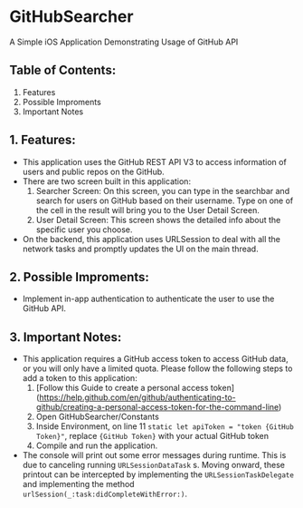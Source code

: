 # GitHubSearcher
A Simple iOS Application Demonstrating Usage of GitHub API

## Table of Contents:
1. Features
2. Possible Improments
3. Important Notes

## 1. Features:
* This application uses the GitHub REST API V3 to access information of users and public repos on the GitHub.
* There are two screen built in this application:
   1. Searcher Screen: On this screen, you can type in the searchbar and search for users on GitHub based on their username. Type on one of the cell in the result will bring you to the User Detail Screen.
   2. User Detail Screen: This screen shows the detailed info about the specific user you choose.
* On the backend, this application uses URLSession to deal with all the network tasks and promptly updates the UI on the main thread.

## 2. Possible Improments:
* Implement in-app authentication to authenticate the user to use the GitHub API.

## 3. Important Notes:
* This application requires a GitHub access token to access GitHub data, or you will only have a limited quota. Please follow the following steps to add a token to this application:
  1. [Follow this Guide to create a personal access token] (https://help.github.com/en/github/authenticating-to-github/creating-a-personal-access-token-for-the-command-line)
  2. Open GitHubSearcher/Constants
  3. Inside Environment, on line 11 `static let apiToken = "token {GitHub Token}"`, replace `{GitHub Token}` with your actual GitHub token
  4. Compile and run the application.
* The console will print out some error messages during runtime. This is due to canceling running `URLSessionDataTask` s. Moving onward, these printout can be intercepted by implementing the `URLSessionTaskDelegate` and implementing the method `urlSession(_:task:didCompleteWithError:)`.
